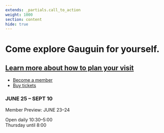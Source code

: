 ```yaml
---
extends: _partials.call_to_action
weight: 1000
section: content
hide: true
---
```


# Come explore Gauguin for yourself.

## [Learn more about how to plan your visit](http://www.artic.edu/visit)

* [Become a member](https://sales.artic.edu/memberships)
* [Buy tickets](https://sales.artic.edu/admissiondate)

### JUNE 25 – SEPT 10

Member Preview: JUNE 23–24

Open daily 10:30–5:00  
Thursday until 8:00
